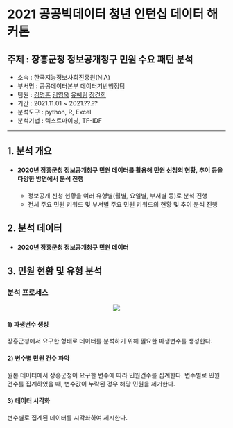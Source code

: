 # 2021 공공빅데이터 청년 인턴십 데이터 해커톤
주제 : 장흥군청 정보공개청구 민원 수요 패턴 분석
-------------
* 소속 : 한국지능정보사회진흥원(NIA)
* 부서명 : 공공데이터본부 데이터기반행정팀 
* 팀원 : [김명훈](https://github.com/minghoona) [김영욱](https://github.com/kjfms) [유혜림](https://github.com/YuHyeRim) [장건희](https://github.com/kuma987)
* 기간 : 2021.11.01 ~ 2021.??.??
* 분석도구 : python, R, Excel
* 분석기법 : 텍스트마이닝, TF-IDF

* * *

## 1. 분석 개요
- #### 2020년 장흥군청 정보공개청구 민원 데이터를 활용해 민원 신청의 현황, 추이 등을 다양한 방면에서 분석 진행
  - 정보공개 신청 현황을 여러 유형별(월별, 요일별, 부서별 등)로 분석 진행
  - 전체 주요 민원 키워드 및 부서별 주요 민원 키워드의 현황 및 추이 분석 진행 

## 2. 분석 데이터
- #### 2020년 장흥군청 정보공개청구 민원 데이터

## 3. 민원 현황 및 유형 분석
### 분석 프로세스
<p align="center"><img src =https://user-images.githubusercontent.com/82136585/142090397-6ba31dbb-241e-42e8-acb2-903670f2e7a9.png>

#### 1)	파생변수 생성
장흥군청에서 요구한 형태로 데이터를 분석하기 위해 필요한 파생변수를 생성한다.

#### 2)	변수별 민원 건수 파악
원본 데이터에서 장흥군청이 요구한 변수에 따라 민원건수를 집계한다. 변수별로 민원 건수를 집계하였을 때, 변수값이 누락된 경우 해당 민원을 제거한다.

#### 3)	데이터 시각화
변수별로 집계된 데이터를 시각화하여 제시한다.

